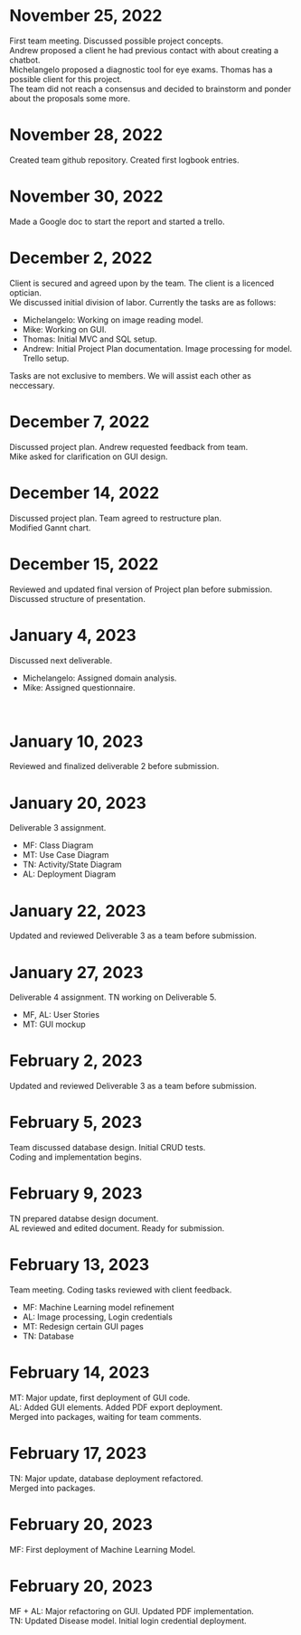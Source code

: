 <h1>November 25, 2022</h1>
First team meeting. Discussed possible project concepts.<br>
Andrew proposed a client he had previous contact with about creating a chatbot.<br>
Michelangelo proposed a diagnostic tool for eye exams. Thomas has a possible client for this project.<br>
The team did not reach a consensus and decided to brainstorm and ponder about the proposals some more.<br>


<h1>November 28, 2022</h1>
Created team github repository. Created first logbook entries.<br>

<h1>November 30, 2022</h1>

<p>Made a Google doc to start the report and started a trello.</p>

<h1>December 2, 2022</h1>
Client is secured and agreed upon by the team. The client is a licenced optician.<br>
We discussed initial division of labor. Currently the tasks are as follows: <br>
<ul>
    <li> Michelangelo: Working on image reading model.</li>
    <li> Mike: Working on GUI.</li>
    <li> Thomas: Initial MVC and SQL setup.</li>
    <li> Andrew: Initial Project Plan documentation. Image processing for model. Trello setup.</li>
</ul>
Tasks are not exclusive to members. We will assist each other as neccessary.<br>

<h1>December 7, 2022</h1>
Discussed project plan. Andrew requested feedback from team.<br>
Mike asked for clarification on GUI design.<br>

<h1>December 14, 2022</h1>
Discussed project plan. Team agreed to restructure plan. <br>
Modified Gannt chart. <br>

<h1>December 15, 2022</h1>
Reviewed and updated final version of Project plan before submission. <br>
Discussed structure of presentation. <br>

<h1>January 4, 2023</h1>
Discussed next deliverable. <br>
<ul>
    <li> Michelangelo: Assigned domain analysis. </li>
    <li> Mike: Assigned questionnaire. </li>
</ul><br>

<h1>January 10, 2023</h1>
Reviewed and finalized deliverable 2 before submission. <br>

<h1>January 20, 2023</h1>
Deliverable 3 assignment.<br>
<ul>
    <li>MF: Class Diagram</li>
    <li>MT: Use Case Diagram</li>
    <li>TN: Activity/State Diagram</li>
    <li>AL: Deployment Diagram</li>
</ul>

<h1>January 22, 2023</h1>
Updated and reviewed Deliverable 3 as a team before submission.<br>

<h1>January 27, 2023</h1>
Deliverable 4 assignment. TN working on Deliverable 5.<br>
<ul>
    <li>MF, AL: User Stories</li>
    <li>MT: GUI mockup</li>
</ul>
    
<h1>February 2, 2023</h1>
Updated and reviewed Deliverable 3 as a team before submission.<br>

<h1>February 5, 2023</h1>
Team discussed database design. Initial CRUD tests.<br>
Coding and implementation begins.<br>

<h1>February 9, 2023</h1>
TN prepared databse design document.<br>
AL reviewed and edited document. Ready for submission.<br>

<h1>February 13, 2023</h1>
Team meeting. Coding tasks reviewed with client feedback.<br>
<ul>
    <li>MF: Machine Learning model refinement</li>
    <li>AL: Image processing, Login credentials</li>
    <li>MT: Redesign certain GUI pages</li>
    <li>TN: Database</li>
</ul>

<h1>February 14, 2023</h1>
MT: Major update, first deployment of GUI code. <br>
AL: Added GUI elements. Added PDF export deployment. <br>
Merged into packages, waiting for team comments. <br>

<h1>February 17, 2023</h1>
TN: Major update, database deployment refactored.<br>
Merged into packages. <br>

<h1>February 20, 2023</h1>
MF: First deployment of Machine Learning Model.<br>

<h1>February 20, 2023</h1>
MF + AL: Major refactoring on GUI. Updated PDF implementation. <br>
TN: Updated Disease model. Initial login credential deployment. <br>

